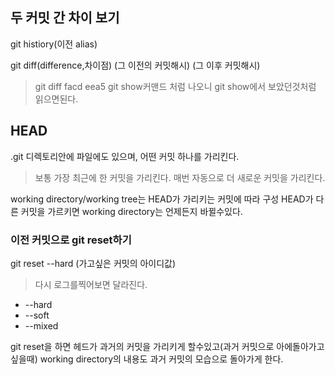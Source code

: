 ## 두 커밋 간 차이 보기
git histiory(이전 alias)

git diff(difference,차이점) (그 이전의 커밋해시) (그 이후 커밋해시)
>git diff facd eea5
>git show커맨드 처럼 나오니 git show에서 보았던것처럼 읽으면된다.

## HEAD
.git 디렉토리안에 파일에도 있으며, 어떤 커밋 하나를 가리킨다.
> 보통 가장 최근에 한 커밋을 가리킨다.
> 매번 자동으로 더 새로운 커밋을 가리킨다.

working directory/working tree는 HEAD가 가리키는 커밋에 따라 구성
HEAD가 다른 커밋을 가르키면 working directory는 언제든지 바뀔수있다. 

### **이전 커밋으로 git reset하기**
git reset --hard (가고싶은 커밋의 아이디값)
> 다시 로그를찍어보면 달라진다.

- --hard
- --soft
- --mixed

git reset을 하면 헤드가 과거의 커밋을 가리키게 할수있고(과거 커밋으로 아에돌아가고싶을때)
working directory의 내용도 과거 커밋의 모습으로 돌아가게 한다.

